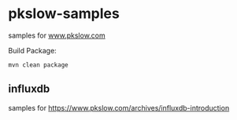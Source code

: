# pkslow-samples
samples for www.pkslow.com

Build Package:
```shell script
mvn clean package
```

## influxdb
samples for https://www.pkslow.com/archives/influxdb-introduction